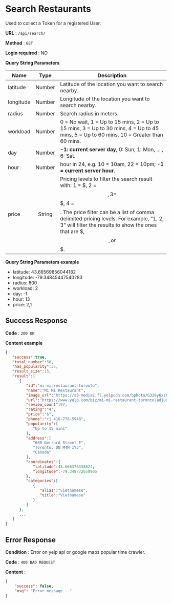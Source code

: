 # Search Restaurants

Used to collect a Token for a registered User.

**URL** : `/api/search/`

**Method** : `GET`

**Login required** : NO

**Query String Parameters**

| Name        | Type           | Description  |
| ------------- |:-------------:| -----|
| latitude      | Number | Latitude of the location you want to search nearby. |
| longitude      | Number      | Longitude of the location you want to search nearby. |
| radius | Number      |  Search radius in meters. |
| workload | Number      | 0 = No wait, 1 = Up to 15 mins, 2 = Up to 15 mins, 3 = Up to 30 mins, 4 = Up to 45 mins, 5 = Up to 60 mins, 10 = Greater than 60 mins.  |
| day | Number      | **-1: current server day**, 0: Sun, 1: Mon, ... , 6: Sat. |
| hour | Number      |  hour in 24, e.g. 10 = 10am, 22 = 10pm; **-1 = current server hour**. |
| price | String      | Pricing levels to filter the search result with: 1 = $, 2 = $$, 3 = $$$, 4 = $$$$. The price filter can be a list of comma delimited pricing levels. For example, "1, 2, 3" will filter the results to show the ones that are $, $$, or $$$. |


**Query String Parameters example**

 - latitude: 43.66569856044182
 - longitude: -79.34845447540283
 - radius: 800
 - workload: 2
 - day: -1
 - hour: 13
 - price: 2,1

## Success Response

**Code** : `200 OK`

**Content example**

```json
{  
   "success":true,
   "total_number":50,
   "has_popularity":35,
   "result_size":15,
   "result":[  
      {  
         "id":"mi-mi-restaurant-toronto",
         "name":"Mi Mi Restaurant",
         "image_url":"https://s3-media2.fl.yelpcdn.com/bphoto/G328y6xz67M3hLIZ-BLFsw/o.jpg",
         "url":"https://www.yelp.com/biz/mi-mi-restaurant-toronto?adjust_creative=_V3w2Wpx-W022v99yGAYYA&utm_campaign=yelp_api_v3&utm_medium=api_v3_business_search&utm_source=_V3w2Wpx-W022v99yGAYYA",
         "review_count":97,
         "rating":"4",
         "price":"$",
         "phone":"+1 416-778-5948",
         "popularity":[  
            "Up to 15 mins"
         ],
         "address":[  
            "688 Gerrard Street E",
            "Toronto, ON M4M 1Y3",
            "Canada"
         ],
         "coordinates":{  
            "latitude":43.666376338824,
            "longitude":-79.348772658905
         },
         "categories":[  
            {  
               "alias":"vietnamese",
               "title":"Vietnamese"
            }
         ]
      },
      ...
   ]
}
```

## Error Response

**Condition** : Error on yelp api or google maps popular time crawler.

**Code** : `400 BAD REQUEST`

**Content** :

```json
{
    "success": false,
    "msg": "Error message..."
}